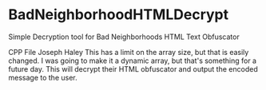 # BadNeighborhoodHTMLDecrypt
Simple Decryption tool for Bad Neighborhoods HTML Text Obfuscator

CPP File
Joseph Haley
This has a limit on the array size, but that is easily changed. I was going to make it a dynamic array, but that's something for a future day. 
This will decrypt their HTML obfuscator and output the encoded message to the user.

